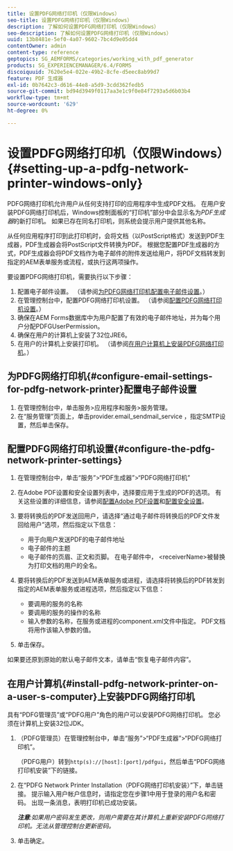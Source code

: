 ```yaml
---
title: 设置PDFG网络打印机（仅限Windows）
seo-title: 设置PDFG网络打印机（仅限Windows）
description: 了解如何设置PDFG网络打印机（仅限Windows）
seo-description: 了解如何设置PDFG网络打印机（仅限Windows）
uuid: 13b8481e-5ef0-4a07-9602-7bc4d9e05dd4
contentOwner: admin
content-type: reference
geptopics: SG_AEMFORMS/categories/working_with_pdf_generator
products: SG_EXPERIENCEMANAGER/6.4/FORMS
discoiquuid: 7620e5e4-022e-49b2-8cfe-d5eec8ab99d7
feature: PDF 生成器
exl-id: 0b7642c3-d616-44e8-a5d9-3cdd362fedb5
source-git-commit: bd94d3949f0117aa3e1c9f0e84f7293a5d6b03b4
workflow-type: tm+mt
source-wordcount: '629'
ht-degree: 0%

---
```


# 设置PDFG网络打印机（仅限Windows）{#setting-up-a-pdfg-network-printer-windows-only}

PDFG网络打印机允许用户从任何支持打印的应用程序中生成PDF文档。 在用户安装PDFG网络打印机后，Windows控制面板的“打印机”部分中会显示名为&#x200B;*PDF生成器*&#x200B;的新打印机。 如果已存在同名打印机，则系统会提示用户提供其他名称。

从任何应用程序打印到此打印机时，会将文档（以PostScript格式）发送到PDF生成器，PDF生成器会将PostScript文件转换为PDF。 根据您配置PDF生成器的方式，PDF生成器会将PDF文档作为电子邮件的附件发送给用户，将PDF文档转发到指定的AEM表单服务或流程，或执行这两项操作。

要设置PDFG网络打印机，需要执行以下步骤：

1. 配置电子邮件设置。 （请参阅[为PDFG网络打印机配置电子邮件设置](setting-pdfg-network-printer-windows.md#configure-email-settings-for-pdfg-network-printer)。）
1. 在管理控制台中，配置PDFG网络打印机设置。 （请参阅[配置PDFG网络打印机设置](setting-pdfg-network-printer-windows.md#configure-the-pdfg-network-printer-settings)。）
1. 确保在AEM Forms数据库中为用户配置了有效的电子邮件地址，并为每个用户分配PDFGUserPermission。<!-- Fix broken link See Setting up and organizing users -->
1. 确保在用户的计算机上安装了32位JRE6。
1. 在用户的计算机上安装打印机。 （请参阅[在用户计算机上安装PDFG网络打印机](setting-pdfg-network-printer-windows.md#install-pdfg-network-printer-on-a-user-s-computer)。）

## 为PDFG网络打印机{#configure-email-settings-for-pdfg-network-printer}配置电子邮件设置

1. 在管理控制台中，单击服务>应用程序和服务>服务管理。
1. 在“服务管理”页面上，单击provider.email_sendmail_service ，指定SMTP设置，然后单击保存。

## 配置PDFG网络打印机设置{#configure-the-pdfg-network-printer-settings}

1. 在管理控制台中，单击“服务”>“PDF生成器”>“PDFG网络打印机”
1. 在Adobe PDF设置和安全设置列表中，选择要应用于生成的PDF的选项。 有关这些设置的详细信息，请参阅[配置Adobe PDF设置](/help/forms/using/admin-help/configuring-pdf-settings.md#configuring-adobe-pdf-settings)和[配置安全设置](/help/forms/using/admin-help/configuring-security-settings.md#configuring-security-settings)。
1. 要将转换后的PDF发送回用户，请选择“通过电子邮件将转换后的PDF文件发回给用户”选项，然后指定以下信息：

   * 用于向用户发送PDF的电子邮件地址
   * 电子邮件的主题
   * 电子邮件的页眉、正文和页脚。 在电子邮件中， &lt;receiverName>被替换为打印文档的用户的全名。

1. 要将转换后的PDF发送到AEM表单服务或进程，请选择将转换后的PDF转发到指定的AEM表单服务或进程选项，然后指定以下信息：

   * 要调用的服务的名称
   * 要调用的服务的操作的名称
   * 输入参数的名称，在服务或进程的component.xml文件中指定。 PDF文档将用作该输入参数的值。

1. 单击保存。

如果要还原到原始的默认电子邮件文本，请单击“恢复电子邮件内容”。

## 在用户计算机{#install-pdfg-network-printer-on-a-user-s-computer}上安装PDFG网络打印机

具有“PDFG管理员”或“PDFG用户”角色的用户可以安装PDFG网络打印机。 您必须在计算机上安装32位JDK。

1. （PDFG管理员）在管理控制台中，单击“服务”>“PDF生成器”>“PDFG网络打印机”。

   （PDFG用户）转到`http(s)://[host]:[port]/pdfgui`，然后单击“PDFG网络打印机安装”下的链接。

1. 在“PDFG Network Printer Installation（PDFG网络打印机安装）”下，单击链接。 提示输入用户帐户信息时，请指定您在步骤1中用于登录的用户名和密码。 出现一条消息，表明打印机已成功安装。

   ***注意&#x200B;**:如果用户密码发生更改，则用户需要在其计算机上重新安装PDFG网络打印机。无法从管理控制台更新密码。*

1. 单击确定。
